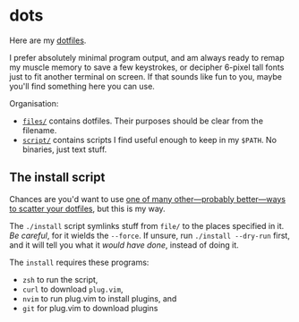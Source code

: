# dots

Here are my [dotfiles][wp-dotfiles].

I prefer absolutely minimal program output, and am always ready to remap my
muscle memory to save a few keystrokes, or decipher 6-pixel tall fonts just to
fit another terminal on screen.  If that sounds like fun to you, maybe you'll
find something here you can use.

Organisation:

 - [`files/`](files/) contains dotfiles.  Their purposes should be clear from
   the filename.
 - [`script/`](script/) contains scripts I find useful enough to keep in my
   `$PATH`.  No binaries, just text stuff.

## The install script

Chances are you'd want to use [one of many other—probably better—ways to
scatter your dotfiles](https://wiki.archlinux.org/index.php/Dotfiles), but this
is my way.

The `./install` script symlinks stuff from `file/` to the places specified in
it.  *Be careful*, for it wields the `--force`.  If unsure, run `./install
--dry-run` first, and it will tell you what it *would have done*, instead of
doing it.

The `install` requires these programs:

 - `zsh` to run the script,
 - `curl` to download `plug.vim`,
 - `nvim` to run plug.vim to install plugins, and
 - `git` for plug.vim to download plugins

[wp-dotfiles]: https://en.wikipedia.org/wiki/Hidden_file_and_hidden_directory#Unix_and_Unix-like_environments
